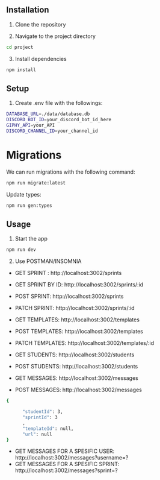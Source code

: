 ## Installation

1. Clone the repository

2. Navigate to the project directory

```bash
cd project
```

3. Install dependencies

```bash
npm install
```

## Setup

1. Create .env file with the followings:

```bash
DATABASE_URL=./data/database.db
DISCORD_BOT_ID=your_discord_bot_id_here
GIPHY_API=your_API
DISCORD_CHANNEL_ID=your_channel_id
```

# Migrations

We can run migrations with the following command:

```bash
npm run migrate:latest
```

Update types:

```bash
npm run gen:types
```

## Usage

1. Start the app

```bash
npm run dev
```

2. Use POSTMAN/INSOMNIA

- GET SPRINT : http://localhost:3002/sprints
- GET SPRINT BY ID: http://localhost:3002/sprints/:id
- POST SPRINT: http://localhost:3002/sprints
- PATCH SPRINT: http://localhost:3002/sprints/:id

- GET TEMPLATES: http://localhost:3002/templates
- POST TEMPLATES: http://localhost:3002/templates
- PATCH TEMPLATES: http://localhost:3002/templates/:id

- GET STUDENTS: http://localhost:3002/students
- POST STUDENTS: http://localhost:3002/students

- GET MESSAGES: http://localhost:3002/messages
- POST MESSAGES: http://localhost:3002/messages

```bash
{

      "studentId": 3,
      "sprintId": 3
      ,
      "templateId": null,
      "url": null
}
```

- GET MESSAGES FOR A SPESIFIC USER: http://localhost:3002/messages?username=?
- GET MESSAGES FOR A SPESIFIC SPRINT: http://localhost:3002/messages?sprint=?
